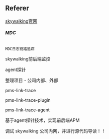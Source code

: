 ## Referer

[skywalking官网](https://skywalking.apache.org/)

###### **MDC**

```
MDC日志链路追踪
```

skywalking前后端监控

agent探针



整理项目 - 公司内部、外部



 pms-link-trace

 pms-link-trace-plugin

pms-link-trace-agent



基于agent探针技术，实现前后端APM

调试 skywalking 公司内网，并进行源代码导读！！
